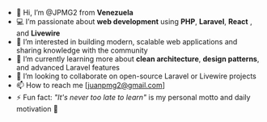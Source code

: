 - 👋 Hi, I’m @JPMG2 from **Venezuela**
-  💻 I’m passionate about **web development** using **PHP**, **Laravel**, **React** , and **Livewire**
- 👀 I’m interested in building modern, scalable web applications and sharing knowledge with the community
- 🌱 I’m currently learning more about **clean architecture**, **design patterns**, and advanced Laravel features
- 💞️ I’m looking to collaborate on open-source Laravel or Livewire projects
- 📫 How to reach me [juanpmg2@gmail.com]
- ⚡ Fun fact: *"It's never too late to learn"* is my personal motto and daily motivation 🚀

<!---
JPMG2/JPMG2 is a ✨ special ✨ repository because its `README.md` (this file) appears on your GitHub profile.
You can click the Preview link to take a look at your changes.
--->
